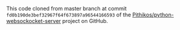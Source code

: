 This code cloned from master branch at commit `fd0b190de3bef32967f64f673897a96544166593` of the [Pithikos/python-websockocket-server](https://github.com/Pithikos/python-websocket-server) project on GitHub.